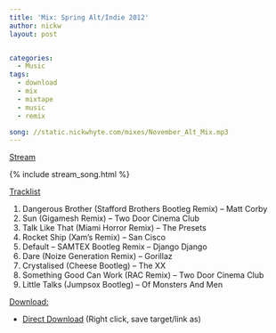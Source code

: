 ```yaml
---
title: 'Mix: Spring Alt/Indie 2012'
author: nickw
layout: post


categories:
  - Music
tags:
  - download
  - mix
  - mixtape
  - music
  - remix

song: //static.nickwhyte.com/mixes/November_Alt_Mix.mp3
---
```

<span style="text-decoration: underline;">Stream</span>

{% include stream_song.html %}

<span style="text-decoration: underline;">Tracklist</span>

  1. Dangerous Brother (Stafford Brothers Bootleg Remix) &#8211; Matt Corby
  2. Sun (Gigamesh Remix) &#8211; Two Door Cinema Club
  3. Talk Like That (Miami Horror Remix) &#8211; The Presets
  4. Rocket Ship (Xam&#8217;s Remix) &#8211; San Cisco
  5. Default &#8211; SAMTEX Bootleg Remix &#8211; Django Django
  6. Dare (Noize Generation Remix) &#8211; Gorillaz
  7. Crystalised (Cheese Bootleg) &#8211; The XX
  8. Something Good Can Work (RAC Remix) &#8211; Two Door Cinema Club
  9. Little Talks (Jumpsox Bootleg) &#8211; Of Monsters And Men

<span style="text-decoration: underline;">Download:</span>

  * [Direct Download][1] (Right click, save target/link as)

 [1]: //static.nickwhyte.com/mixes/November_Alt_Mix.mp3
